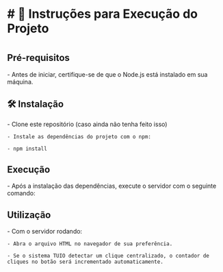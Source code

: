 <h1># 📁 Instruções para Execução do Projeto<h1>

<h2>Pré-requisitos</h2>
    - Antes de iniciar, certifique-se de que o Node.js está instalado em sua máquina.

<h2> 🛠️ Instalação</h2>
    - Clone este repositório (caso ainda não tenha feito isso)

    - Instale as dependências do projeto com o npm:

    - npm install
    
<h2>Execução</h2>
    - Após a instalação das dependências, execute o servidor com o seguinte comando:

<h2>Utilização</h2>
    - Com o servidor rodando:

    - Abra o arquivo HTML no navegador de sua preferência.

    - Se o sistema TUIO detectar um clique centralizado, o contador de cliques no botão será incrementado automaticamente.